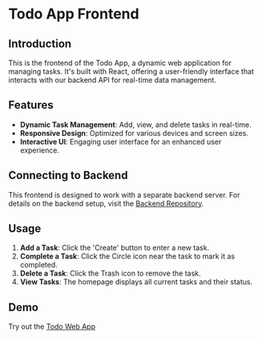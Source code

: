 # Todo App Frontend

## Introduction
This is the frontend of the Todo App, a dynamic web application for managing tasks. It's built with React, offering a user-friendly interface that interacts with our backend API for real-time data management.

## Features
- **Dynamic Task Management**: Add, view, and delete tasks in real-time.
- **Responsive Design**: Optimized for various devices and screen sizes.
- **Interactive UI**: Engaging user interface for an enhanced user experience.

## Connecting to Backend
This frontend is designed to work with a separate backend server. For details on the backend setup, visit the [Backend Repository](https://github.com/howunmok/ITDG-MEAN-survey-backend).

## Usage
1. **Add a Task**: Click the 'Create' button to enter a new task.
2. **Complete a Task**: Click the Circle icon near the task to mark it as completed.
3. **Delete a Task**: Click the Trash icon to remove the task.
4. **View Tasks**: The homepage displays all current tasks and their status.

## Demo
Try out the [Todo Web App](https://cantek-mern-todo-app.netlify.app/)

